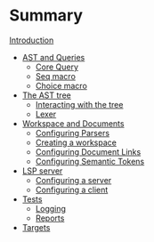 # Summary

[Introduction](./index.md)

 - [AST and Queries](ast-and-queries/index.md)
   - [Core Query](ast-and-queries/core-query.md)
   - [Seq macro](ast-and-queries/seq.md)
   - [Choice macro](ast-and-queries/choice.md)
 - [The AST tree](the-ast-tree/index.md)
   - [Interacting with the tree](the-ast-tree/interacting-with-the-tree.md)
   - [Lexer](the-ast-tree/lexer.md)
 - [Workspace and Documents](workspace-and-document/index.md)
   - [Configuring Parsers](workspace-and-document/configuring-parsers.md)
   - [Creating a workspace](workspace-and-document/creating-a-workspace.md)
   - [Configuring Document Links](workspace-and-document/configuring-document-links.md)
   - [Configuring Semantic Tokens](workspace-and-document/configuring-semantic-tokens.md)
 - [LSP server]()
   - [Configuring a server](lsp-server/configuring-a-server.md)
   - [Configuring a client](lsp-server/configuring-a-client.md)
 - [Tests]()
   - [Logging](tests/logging.md)
   - [Reports](tests/reports.md)
- [Targets](targets/index.md)
